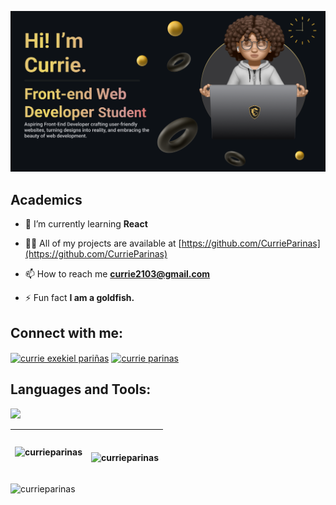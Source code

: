 ![CurrieBanner](CurrieBanner.png)

## Academics
- 🌱 I’m currently learning **React**

- 👨‍💻 All of my projects are available at [https://github.com/CurrieParinas](https://github.com/CurrieParinas)

- 📫 How to reach me **currie2103@gmail.com**

- ⚡ Fun fact **I am a goldfish.**

## Connect with me:
<p align="left">
<a href="https://www.linkedin.com/in/currie-exekiel-pari%C3%B1as-b7aa32213/" target="blank"><img align="center" src="https://raw.githubusercontent.com/rahuldkjain/github-profile-readme-generator/master/src/images/icons/Social/linked-in-alt.svg" alt="currie exekiel pariñas" height="30" width="40" /></a>
<a href="https://fb.com/currie.parinas" target="blank"><img align="center" src="https://raw.githubusercontent.com/rahuldkjain/github-profile-readme-generator/master/src/images/icons/Social/facebook.svg" alt="currie parinas" height="30" width="40" /></a>
</p>

## Languages and Tools:
<p align="left"> <a href="https://github.com/thinkright20"><img src="https://skillicons.dev/icons?i=vscode,github,css,html,react,java,git,js,postgres,figma,react,sass,spring,unity,discord,eclipse,gitlab,py,visualstudio"> </a> </p>

| <p><img align="center" src="https://github-readme-stats.vercel.app/api/top-langs?username=currieparinas&show_icons=true&locale=en&layout=compact" alt="currieparinas" /></p> | <br /><p><img align="center" src="https://github-readme-stats.vercel.app/api?username=currieparinas&show_icons=true&locale=en" alt="currieparinas" /></p> |
| ------------- | ------------- |
<p><img align="center" src="https://github-readme-streak-stats.herokuapp.com/?user=currieparinas" alt="currieparinas" /></p>
